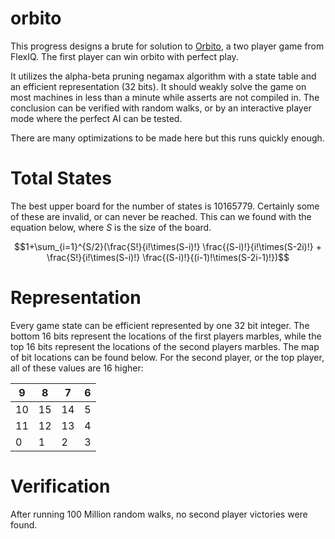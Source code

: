 # orbito
This progress designs a brute for solution to [Orbito](https://flexiqgames.com/en/product/orbito/), a two player game from FlexIQ. The first player can win orbito with perfect play. 

It utilizes the alpha-beta pruning negamax algorithm with a state table and an efficient representation (32 bits). It should weakly solve the game on most machines in less than a minute while asserts are not compiled in. The conclusion can be verified with random walks, or by an interactive player mode where the perfect AI can be tested.

There are many optimizations to be made here but this runs quickly enough. 

# Total States

The best upper board for the number of states is 10165779. Certainly some of these are invalid, or can never be reached. This can we found with the equation below, where $S$ is the size of the board. 
```math
1+\sum_{i=1}^{S/2}(\frac{S!}{i!\times(S-i)!} \frac{(S-i)!}{i!\times(S-2i)!} + \frac{S!}{i!\times(S-i)!} \frac{(S-i)!}{(i-1)!\times(S-2i-1)!})
```

# Representation

Every game state can be efficient represented by one 32 bit integer. The bottom 16 bits represent the locations of the first players marbles, while the top 16 bits represent the locations of the second players marbles. The map of bit locations can be found below. For the second player, or the top player, all of these values are 16 higher:

| 9  | 8  | 7  | 6 |
|----|----|----|---|
| 10 | 15 | 14 | 5 |
| 11 | 12 | 13 | 4 |
| 0  | 1  | 2  | 3 |

# Verification

After running 100 Million random walks, no second player victories were found. 


